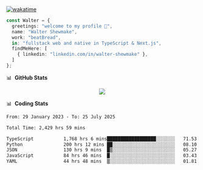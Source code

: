 [![wakatime](https://wakatime.com/badge/user/633611a5-2410-4a66-96ad-ce6a6df384d0.svg)](https://wakatime.com/@633611a5-2410-4a66-96ad-ce6a6df384d0)

```ts
const Walter = {
  greetings: "welcome to my profile 👋",
  name: "Walter Shewmake",
  work: "beatBread",
  in: "fullstack web and native in TypeScript & Next.js",
  findMeHere: [
    { linkedin: "linkedin.com/in/walter-shewmake" },
  ]
};
```

📊 &nbsp;**GitHub Stats**

<p align="center">
<img src="https://streak-stats.demolab.com?user=waltershewmake&theme=monokai&short_numbers=true)](https://git.io/streak-stats" />
</p>

📊 &nbsp;**Coding Stats**

<!--![Wwakatime stats](https://github-readme-stats.vercel.app/api/wakatime?username=waltershewmake&hide_title=true&hide_border=true&langs_count=5&bg_color=00000000&text_color=777)-->


<!--START_SECTION:waka-->

```txt
From: 29 January 2023 - To: 25 July 2025

Total Time: 2,429 hrs 59 mins

TypeScript           1,768 hrs 6 mins██████████████████░░░░░░░   71.53 %
Python               200 hrs 12 mins ██░░░░░░░░░░░░░░░░░░░░░░░   08.10 %
JSON                 130 hrs 9 mins  █▒░░░░░░░░░░░░░░░░░░░░░░░   05.27 %
JavaScript           84 hrs 46 mins  █░░░░░░░░░░░░░░░░░░░░░░░░   03.43 %
YAML                 44 hrs 48 mins  ▒░░░░░░░░░░░░░░░░░░░░░░░░   01.81 %
```

<!--END_SECTION:waka-->

